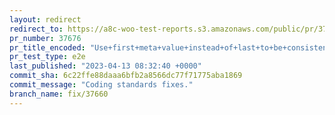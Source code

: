 ```yaml
---
layout: redirect
redirect_to: https://a8c-woo-test-reports.s3.amazonaws.com/public/pr/37676/e2e/index.html
pr_number: 37676
pr_title_encoded: "Use+first+meta+value+instead+of+last+to+be+consistent+with+WP_Post."
pr_test_type: e2e
last_published: "2023-04-13 08:32:40 +0000"
commit_sha: 6c22ffe88daaa6bfb2a8566dc77f71775aba1869
commit_message: "Coding standards fixes."
branch_name: fix/37660
---
```


